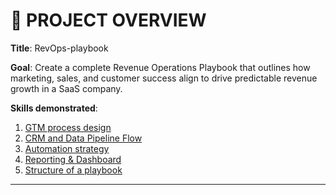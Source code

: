 # 🚀 PROJECT OVERVIEW

**Title**: RevOps-playbook

**Goal**: Create a complete Revenue Operations Playbook that outlines how marketing, sales, and customer success align to drive predictable revenue growth in a SaaS company.

**Skills demonstrated**:
1. [GTM process design](https://docs.google.com/document/d/15hNs5qpu0Yqmt30WE1y54nnstmrgHaqHBueV94-pAX4/edit?usp=sharing)
2. [CRM and Data Pipeline Flow](https://docs.google.com/document/d/1WvTRVhKIOf4LKoidccOWi1yqKV8VxRO0P4LuCdQsRUQ/edit?usp=sharing)
3. [Automation strategy](https://docs.google.com/document/d/1mO-KWz6m2_kFrlKhVwyhSAHHdcSqrHzHD0tYVfhgjEA/edit?usp=sharing)
4. [Reporting & Dashboard](https://docs.google.com/document/d/1hIDkyZBQH7rfBsT_IeE-bxKpnC42miK1n-bITk-baEI/edit?usp=sharing)
5. [Structure of a playbook](https://docs.google.com/document/d/1c4_acMDvEKr0FMkKF7LLJLPG7W-FPcJVhmiiRlcVML0/edit?usp=sharing)

---



